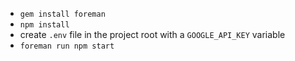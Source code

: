 * `gem install foreman`
* `npm install`
* create `.env` file in the project root with a `GOOGLE_API_KEY` variable
* `foreman run npm start`
